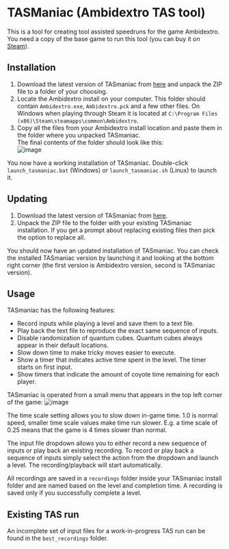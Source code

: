# TASManiac (Ambidextro TAS tool)

This is a tool for creating tool assisted speedruns for the game Ambidextro. You need a copy of the base game to run this tool (you can buy it on [Steam](https://store.steampowered.com/app/3445580/Ambidextro/)).

## Installation

1. Download the latest version of TASmaniac from [here](https://github.com/FeldrinH/TASmaniac/archive/refs/heads/main.zip) and unpack the ZIP file to a folder of your choosing.
2. Locate the Ambidextro install on your computer. This folder should contain `Ambidextro.exe`, `Ambidextro.pck` and a few other files. On Windows when playing through Steam it is located at `C:\Program Files (x86)\Steam\steamapps\common\Ambidextro`.
4. Copy all the files from your Ambidextro install location and paste them in the folder where you unpacked TASmaniac.  
   The final contents of the folder should look like this:  
![image](https://github.com/user-attachments/assets/6f1d954f-8478-480b-97c5-b65454e1286e)

You now have a working installation of TASmaniac. Double-click `launch_tasmaniac.bat` (Windows) or `launch_tasmaniac.sh` (Linux) to launch it.

## Updating

1. Download the latest version of TASmaniac from [here](https://github.com/FeldrinH/TASmaniac/archive/refs/heads/main.zip).
2. Unpack the ZIP file to the folder with your existing TASmaniac installation. If you get a prompt about replacing existing files then pick the option to replace all.

You should now have an updated installation of TASmaniac. You can check the installed TASmaniac version by launching it and looking at the bottom right corner (the first version is Ambidextro version, second is TASmaniac version).

## Usage

TASmaniac has the following features:

* Record inputs while playing a level and save them to a text file.
* Play back the text file to reproduce the exact same sequence of inputs.
* Disable randomization of quantum cubes. Quantum cubes always appear in their default locations.
* Slow down time to make tricky moves easier to execute.
* Show a timer that indicates active time spent in the level. The timer starts on first input.
* Show timers that indicate the amount of coyote time remaining for each player.

TASmaniac is operated from a small menu that appears in the top left corner of the game:
![image](https://github.com/user-attachments/assets/de3022c4-6711-493e-a78f-77ff525c1396)

The time scale setting allows you to slow down in-game time. 1.0 is normal speed, smaller time scale values make time run slower. E.g. a time scale of 0.25 means that the game is 4 times slower than normal.

The input file dropdown allows you to either record a new sequence of inputs or play back an existing recording.
To record or play back a sequence of inputs simply select the action from the dropdown and launch a level. The recording/playback will start automatically.

All recordings are saved in a `recordings` folder inside your TASmaniac install folder and are named based on the level and completion time.
A recording is saved only if you successfully complete a level.

## Existing TAS run

An incomplete set of input files for a work-in-progress TAS run can be found in the `best_recordings` folder.
